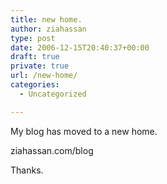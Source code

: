```yaml
---
title: new home.
author: ziahassan
type: post
date: 2006-12-15T20:40:37+00:00
draft: true
private: true
url: /new-home/
categories:
  - Uncategorized

---
```

My blog has moved to a new home.

ziahassan.com/blog

Thanks.